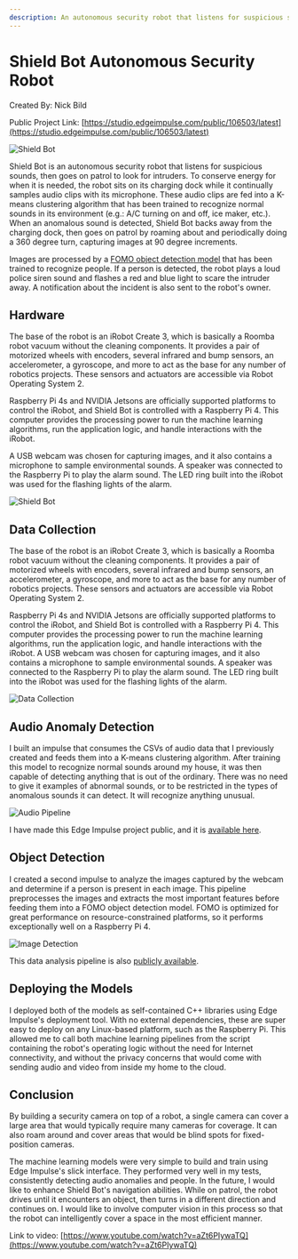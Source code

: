 ```yaml
---
description: An autonomous security robot that listens for suspicious sounds, then goes on patrol to look for intruders.
---
```


# Shield Bot Autonomous Security Robot

Created By:
Nick Bild 

Public Project Link:
[https://studio.edgeimpulse.com/public/106503/latest](https://studio.edgeimpulse.com/public/106503/latest)

![Shield Bot](.gitbook/assets/shieldbot/shieldbot-1.jpg)

Shield Bot is an autonomous security robot that listens for suspicious sounds, then goes on patrol to look for intruders. To conserve energy for when it is needed, the robot sits on its charging dock while it continually samples audio clips with its microphone. These audio clips are fed into a K-means clustering algorithm that has been trained to recognize normal sounds in its environment (e.g.: A/C turning on and off, ice maker, etc.). When an anomalous sound is detected, Shield Bot backs away from the charging dock, then goes on patrol by roaming about and periodically doing a 360 degree turn, capturing images at 90 degree increments.

Images are processed by a [FOMO object detection model](https://www.edgeimpulse.com/blog/announcing-fomo-faster-objects-more-objects) that has been trained to recognize people. If a person is detected, the robot plays a loud police siren sound and flashes a red and blue light to scare the intruder away. A notification about the incident is also sent to the robot's owner.

## Hardware

The base of the robot is an iRobot Create 3, which is basically a Roomba robot vacuum without the cleaning components. It provides a pair of motorized wheels with encoders, several infrared and bump sensors, an accelerometer, a gyroscope, and more to act as the base for any number of robotics projects. These sensors and actuators are accessible via Robot Operating System 2.

Raspberry Pi 4s and NVIDIA Jetsons are officially supported platforms to control the iRobot, and Shield Bot is controlled with a Raspberry Pi 4. This computer provides the processing power to run the machine learning algorithms, run the application logic, and handle interactions with the iRobot.

A USB webcam was chosen for capturing images, and it also contains a microphone to sample environmental sounds. A speaker was connected to the Raspberry Pi to play the alarm sound. The LED ring built into the iRobot was used for the flashing lights of the alarm.

![Shield Bot](.gitbook/assets/shieldbot/shieldbot-2.jpg)

## Data Collection

The base of the robot is an iRobot Create 3, which is basically a Roomba robot vacuum without the cleaning components. It provides a pair of motorized wheels with encoders, several infrared and bump sensors, an accelerometer, a gyroscope, and more to act as the base for any number of robotics projects. These sensors and actuators are accessible via Robot Operating System 2.

Raspberry Pi 4s and NVIDIA Jetsons are officially supported platforms to control the iRobot, and Shield Bot is controlled with a Raspberry Pi 4. This computer provides the processing power to run the machine learning algorithms, run the application logic, and handle interactions with the iRobot.
A USB webcam was chosen for capturing images, and it also contains a microphone to sample environmental sounds. A speaker was connected to the Raspberry Pi to play the alarm sound. The LED ring built into the iRobot was used for the flashing lights of the alarm.

![Data Collection](.gitbook/assets/shieldbot/human.jpg)

## Audio Anomaly Detection

I built an impulse that consumes the CSVs of audio data that I previously created and feeds them into a K-means clustering algorithm. After training this model to recognize normal sounds around my house, it was then capable of detecting anything that is out of the ordinary. There was no need to give it examples of abnormal sounds, or to be restricted in the types of anomalous sounds it can detect. It will recognize anything unusual.

![Audio Pipeline](.gitbook/assets/shieldbot/studio-audio.jpg)

I have made this Edge Impulse project public, and it is [available here](https://studio.edgeimpulse.com/public/106503/latest).

## Object Detection

I created a second impulse to analyze the images captured by the webcam and determine if a person is present in each image. This pipeline preprocesses the images and extracts the most important features before feeding them into a FOMO object detection model. FOMO is optimized for great performance on resource-constrained platforms, so it performs exceptionally well on a Raspberry Pi 4.

![Image Detection](.gitbook/assets/shieldbot/studio-image.jpg)

This data analysis pipeline is also [publicly available](https://studio.edgeimpulse.com/public/106892/latest).

## Deploying the Models

I deployed both of the models as self-contained C++ libraries using Edge Impulse's deployment tool. With no external dependencies, these are super easy to deploy on any Linux-based platform, such as the Raspberry Pi. This allowed me to call both machine learning pipelines from the script containing the robot's operating logic without the need for Internet connectivity, and without the privacy concerns that would come with sending audio and video from inside my home to the cloud.

## Conclusion

By building a security camera on top of a robot, a single camera can cover a large area that would typically require many cameras for coverage. It can also roam around and cover areas that would be blind spots for fixed-position cameras.

The machine learning models were very simple to build and train using Edge Impulse's slick interface. They performed very well in my tests, consistently detecting audio anomalies and people. In the future, I would like to enhance Shield Bot's navigation abilities. While on patrol, the robot drives until it encounters an object, then turns in a different direction and continues on. I would like to involve computer vision in this process so that the robot can intelligently cover a space in the most efficient manner.

Link to video:  [https://www.youtube.com/watch?v=aZt6PIywaTQ](https://www.youtube.com/watch?v=aZt6PIywaTQ)
